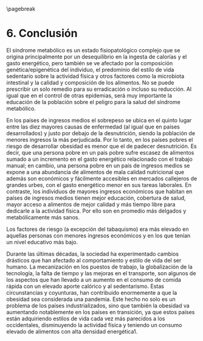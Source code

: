 \pagebreak

# 6. Conclusión

El síndrome metabólico es un estado fisiopatológico complejo que se origina principalmente por un desequilibrio en la ingesta de calorías y el gasto energético, pero también se ve afectado por la composición genética/epigenética del individuo, el predominio del estilo de vida sedentario sobre la actividad física y otros factores como la microbiota intestinal y la calidad y composición de los alimentos. No se puede prescribir un solo remedio para su erradicación o incluso su reducción. Al igual que en el control de otras epidemias, será muy importante la educación de la población sobre el peligro para la salud del síndrome metabólico.

En los países de ingresos medios el sobrepeso se ubica en el quinto lugar entre las diez mayores causas de enfermedad (al igual que en países desarrollados) y justo por debajo de la desnutrición, siendo la población de menores ingresos la más perjudicada. Por lo tanto, en los países pobres el riesgo de desarrollar obesidad es menor que el de padecer desnutrición. Es decir, que una persona pobre en un país pobre sufre escasez de alimentos sumado a un incremento en el gasto energético relacionado con el trabajo manual; en cambio, una persona pobre en un país de ingresos medios se expone a una abundancia de alimentos de mala calidad nutricional que además son económicos y fácilmente accesibles en mercados callejeros de grandes urbes, con el gasto energético menor en sus tareas laborales. En contraste, los individuos de mayores ingresos económicos que habitan en países de ingresos medios tienen mejor educación, cobertura de salud, mayor acceso a alimentos de mejor calidad y más tiempo libre para dedicarle a la actividad física. Por ello son en promedio más delgados y metabólicamente más sanos.

Los factores de riesgo (a excepción del tabaquismo) era más elevado en aquellas personas con menores ingresos económicos y en los que tenían un nivel educativo más bajo.

Durante las últimas décadas, la sociedad ha experimentado cambios drásticos que han afectado al comportamiento y estilo de vida del ser humano. La mecanización en los puestos de trabajo, la globalización de la tecnología, la falta de tiempo y las mejoras en el transporte, son algunos de los aspectos que han llevado a un aumento en el consumo de comida rápida con un elevado aporte calórico y al sedentarismo. Estas circunstancias y coyunturas, han contribuido enormemente a que la obesidad sea considerada una pandemia. Este hecho no solo es un problema de los países industrializados, sino que también la obesidad va aumentando notablemente en los países en transición, ya que estos países están adquiriendo estilos de vida cada vez más parecidos a los occidentales, disminuyendo la actividad física y teniendo un consumo elevado de alimentos con alta densidad energética1.
